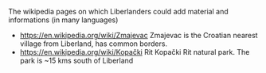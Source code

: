 
The wikipedia pages on which Liberlanders could add material and informations (in many languages)

* https://en.wikipedia.org/wiki/Zmajevac Zmajevac is the Croatian nearest village from Liberland, has common borders.
* https://en.wikipedia.org/wiki/Kopački Rit Kopački Rit natural park. The park is ~15 kms south of Liberland
  
<br>

